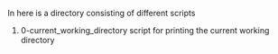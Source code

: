 In here is a directory consisting of different scripts
1. 0-current_working_directory script for printing the current working directory
